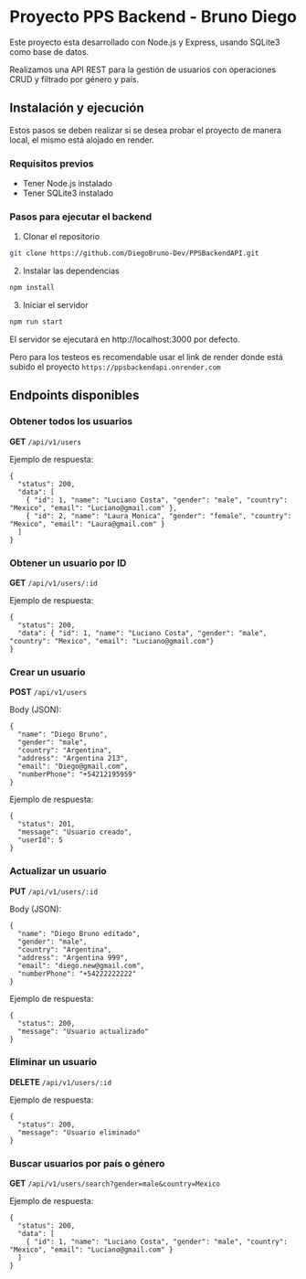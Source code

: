 # Proyecto PPS Backend - Bruno Diego
Este proyecto esta desarrollado con Node.js y Express, usando SQLite3 como base de datos.

Realizamos una API REST para la gestión de usuarios con operaciones CRUD y filtrado por género y país.

## Instalación y ejecución

Estos pasos se deben realizar si se desea probar el proyecto de manera local, el mismo está alojado en render.

### Requisitos previos

- Tener Node.js instalado
- Tener SQLite3 instalado

### Pasos para ejecutar el backend

1. Clonar el repositorio

```bash
git clone https://github.com/DiegoBruno-Dev/PPSBackendAPI.git
```

2. Instalar las dependencias

```bash
npm install
```

3. Iniciar el servidor

```bash
npm run start
```

El servidor se ejecutará en http://localhost:3000 por defecto.

Pero para los testeos es recomendable usar el link de render donde está subido el proyecto `https://ppsbackendapi.onrender.com`

## Endpoints disponibles

### Obtener todos los usuarios

**GET** `/api/v1/users`

Ejemplo de respuesta:

```
{
  "status": 200,
  "data": [
    { "id": 1, "name": "Luciano Costa", "gender": "male", "country": "Mexico", "email": "Luciano@gmail.com" },
    { "id": 2, "name": "Laura Monica", "gender": "female", "country": "Mexico", "email": "Laura@gmail.com" }
  ]
}
```

### Obtener un usuario por ID

**GET** `/api/v1/users/:id`

Ejemplo de respuesta:

```
{
  "status": 200,
  "data": { "id": 1, "name": "Luciano Costa", "gender": "male", "country": "Mexico", "email": "Luciano@gmail.com"}
}
```

### Crear un usuario

**POST** `/api/v1/users`

Body (JSON):
```
{
  "name": "Diego Bruno",
  "gender": "male",
  "country": "Argentina",
  "address": "Argentina 213",
  "email": "Diego@gmail.com",
  "numberPhone": "+54212195959"
}
```
Ejemplo de respuesta:
```
{
  "status": 201,
  "message": "Usuario creado",
  "userId": 5
}
```

### Actualizar un usuario

**PUT** `/api/v1/users/:id`

Body (JSON):
```
{
  "name": "Diego Bruno editado",
  "gender": "male",
  "country": "Argentina",
  "address": "Argentina 999",
  "email": "diego.new@gmail.com",
  "numberPhone": "+54222222222"
}
```
Ejemplo de respuesta:
```
{
  "status": 200,
  "message": "Usuario actualizado"
}
```

### Eliminar un usuario

**DELETE** `/api/v1/users/:id`

Ejemplo de respuesta:
```
{
  "status": 200,
  "message": "Usuario eliminado"
}
```

### Buscar usuarios por país o género

**GET** `/api/v1/users/search?gender=male&country=Mexico`

Ejemplo de respuesta:
```
{
  "status": 200,
  "data": [
    { "id": 1, "name": "Luciano Costa", "gender": "male", "country": "Mexico", "email": "Luciano@gmail.com" }
  ]
}
```

